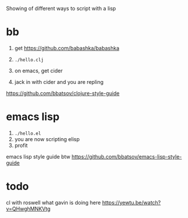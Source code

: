 Showing of different ways to script with a lisp

# bb
1) get  https://github.com/babashka/babashka
2) `./hello.clj`

3) on emacs, get cider
4) jack in with cider and you are repling

https://github.com/bbatsov/clojure-style-guide

# emacs lisp

1) `./hello.el`
2) you are now scripting elisp
3) profit

emacs lisp style guide btw
https://github.com/bbatsov/emacs-lisp-style-guide


# todo

cl with roswell
what gavin is doing here https://yewtu.be/watch?v=QHwghMNKVtg
